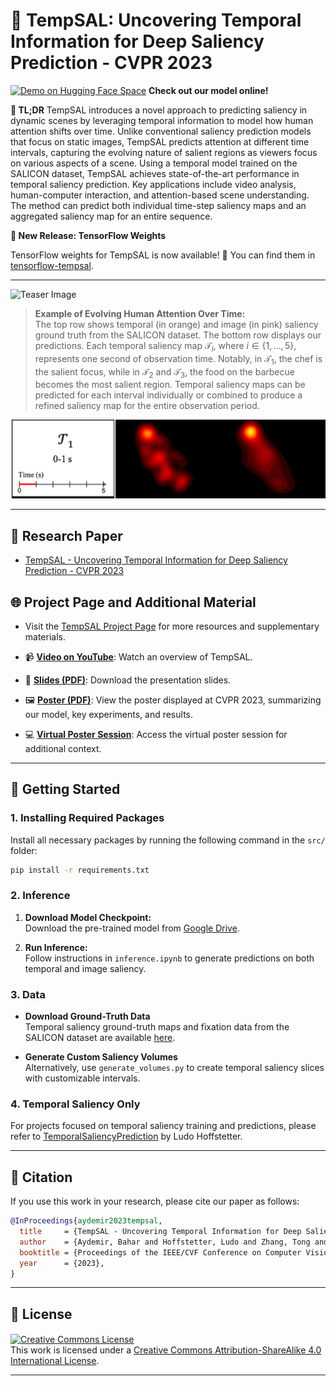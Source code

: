 
# **🌟 TempSAL: Uncovering Temporal Information for Deep Saliency Prediction - CVPR 2023**

[![Demo on Hugging Face Space](https://img.shields.io/badge/Demo-Hugging%20Face%20Space-blue?style=for-the-badge&logo=huggingface)](https://huggingface.co/spaces/baharay/tempsal) 
**Check out our model online!**

**📝 TL;DR** TempSAL introduces a novel approach to predicting saliency in dynamic scenes by leveraging temporal information to model how human attention shifts over time. Unlike conventional saliency prediction models that focus on static images, TempSAL predicts attention at different time intervals, capturing the evolving nature of salient regions as viewers focus on various aspects of a scene. Using a temporal model trained on the SALICON dataset, TempSAL achieves state-of-the-art performance in temporal saliency prediction. Key applications include video analysis, human-computer interaction, and attention-based scene understanding. The method can predict both individual time-step saliency maps and an aggregated saliency map for an entire sequence.

**📢 New Release: TensorFlow Weights**

TensorFlow weights for TempSAL is now available! 🎉
You can find them in [tensorflow-tempsal](https://github.com/baharay/tensorflow-tempsal/).

---

![Teaser Image](https://user-images.githubusercontent.com/16324609/226619656-7aca1b74-0746-4524-9a5b-cd71698d30ce.png)

> **Example of Evolving Human Attention Over Time:**  
> The top row shows temporal (in orange) and image (in pink) saliency ground truth from the SALICON dataset. The bottom row displays our predictions. Each temporal saliency map $\mathcal{T}_i$, where $i \in \{1,\ldots,5\}$, represents one second of observation time. Notably, in $\mathcal{T}_1$, the chef is the salient focus, while in $\mathcal{T}_2$ and $\mathcal{T}_3$, the food on the barbecue becomes the most salient region. Temporal saliency maps can be predicted for each interval individually or combined to produce a refined saliency map for the entire observation period.

![Temporal Saliency GIF](https://github.com/IVRL/Tempsal/blob/1bcfecb7d15fe284b5125c929a31ca6465b5247a/docs/rowa%20(1).gif)

---

## 📄 **Research Paper**
- [TempSAL - Uncovering Temporal Information for Deep Saliency Prediction - CVPR 2023](https://openaccess.thecvf.com/content/CVPR2023/papers/Aydemir_TempSAL_-_Uncovering_Temporal_Information_for_Deep_Saliency_Prediction_CVPR_2023_paper.pdf)

## 🌐 **Project Page and Additional Material**
- Visit the [TempSAL Project Page](https://ivrl.github.io/Tempsal/) for more resources and supplementary materials.

- 📹 **[Video on YouTube](https://www.youtube.com/watch?v=1CrgRjzfjFQ)**: Watch an overview of TempSAL.

- 📑 **[Slides (PDF)](https://cvpr.thecvf.com/media/cvpr-2023/Slides/21310.pdf)**: Download the presentation slides.
  
- 🖼️ **[Poster (PDF)](https://cvpr.thecvf.com/media/PosterPDFs/CVPR%202023/21310.png?t=1685542528.2360375)**: View the poster displayed at CVPR 2023, summarizing our model, key experiments, and results.
- 💻 **[Virtual Poster Session](https://cvpr.thecvf.com/virtual/2023/poster/21310)**: Access the virtual poster session for additional context.

---

## 🚀 **Getting Started**

### 1. Installing Required Packages

Install all necessary packages by running the following command in the `src/` folder:
```bash
pip install -r requirements.txt
```

### 2. Inference

1. **Download Model Checkpoint:**  
   Download the pre-trained model from [Google Drive](https://drive.google.com/drive/folders/1W92oXYra_OPYkR1W56D80iDexWIR7f7Z?usp=sharing).

2. **Run Inference:**  
   Follow instructions in `inference.ipynb` to generate predictions on both temporal and image saliency.

### 3. Data

- **Download Ground-Truth Data**  
  Temporal saliency ground-truth maps and fixation data from the SALICON dataset are available [here](https://drive.google.com/drive/folders/1afangzz2JFxRfRkQ-shjnhp8OyJCXL3G?usp=drive_link).
  
- **Generate Custom Saliency Volumes**  
  Alternatively, use `generate_volumes.py` to create temporal saliency slices with customizable intervals.

### 4. Temporal Saliency Only
For projects focused on temporal saliency training and predictions, please refer to [TemporalSaliencyPrediction](https://github.com/LudoHoff/TemporalSaliencyPrediction) by Ludo Hoffstetter.

---

## 📜 **Citation**

If you use this work in your research, please cite our paper as follows:

```bibtex
@InProceedings{aydemir2023tempsal,
  title     = {TempSAL - Uncovering Temporal Information for Deep Saliency Prediction},
  author    = {Aydemir, Bahar and Hoffstetter, Ludo and Zhang, Tong and Salzmann, Mathieu and S{"u}sstrunk, Sabine},
  booktitle = {Proceedings of the IEEE/CVF Conference on Computer Vision and Pattern Recognition (CVPR)},
  year      = {2023},
}
```

---

## 📜 **License**

<a rel="license" href="http://creativecommons.org/licenses/by-sa/4.0/"><img alt="Creative Commons License" style="border-width:0; vertical-align:middle" src="https://i.creativecommons.org/l/by-sa/4.0/88x31.png" /></a>  
This work is licensed under a [Creative Commons Attribution-ShareAlike 4.0 International License](http://creativecommons.org/licenses/by-sa/4.0/).

---
